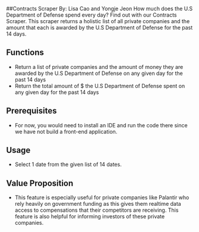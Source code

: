 ##Contracts Scraper 
By: Lisa Cao and Yongje Jeon 
How much does the U.S Department of Defense spend every day? Find out with our Contracts Scraper. This scraper returns a holistic list of all private companies and the amount that each is awarded by the U.S Department of Defense for the past 14 days. 

## Functions
- Return a list of private companies and the amount of money they are awarded by the U.S Department of Defense on any given day for the past 14 days
- Return the total amount of $ the U.S Department of Defense spent on any given day for the past 14 days


## Prerequisites
- For now, you would need to install an IDE and run the code there since we have not build a front-end application.

## Usage
- Select 1 date from the given list of 14 dates.

## Value Proposition 
- This feature is especially useful for private companies like Palantir who rely heavily on government funding as this gives them realtime data access to compensations that their competitors are receiving. This feature is also helpful for informing investors of these private companies. 

